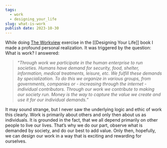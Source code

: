 ```yaml
---
tags:
  - work
  - designing_your_life
slug: what-is-work
publish date: 2023-10-30
---
```

While doing [The Workview](https://www.creativelive.com/class/designing-your-life-how-to-build-a-well-lived-joyful-life-bill-burnett-dave-evans/lessons/define-your-workview) exercise in the [[Designing Your Life]] book I made a profound personal realization. It was triggered by the question: What is work? I answered:

> “_Through work we participate in the human enterprise to run societies. Humans have demand for security, food, shelter, information, medical treatments, leisure, etc. We fulfill these demands by specialization. To do this we organize in various groups, from governments, companies or - increasing through the internet - individual contributors. Through our work we contribute to making our society run. Money is the way to capture the value we create and use it for our individual demands._”

It may sound strange, but I never saw the underlying logic and ethic of work this clearly. Work is primarily about others and only then about us as individuals. It is grounded in the fact, that we all depend primarily on other people to live our lives. That’s why we do our part, observe what is demanded by society, and do our best to add value. Only then, hopefully, we can design our work in a way that is exciting and rewarding for ourselves.
